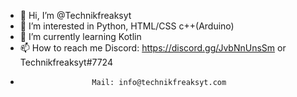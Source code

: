 - 👋 Hi, I’m @Technikfreaksyt
- 👀 I’m interested in Python, HTML/CSS c++(Arduino)
- 🌱 I’m currently learning Kotlin
- 📫 How to reach me  Discord: https://discord.gg/JvbNnUnsSm or Technikfreaksyt#7724
-                     Mail: info@technikfreaksyt.com

